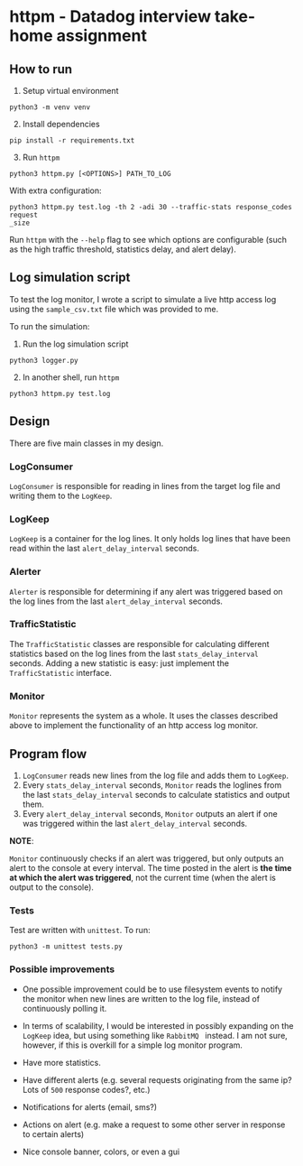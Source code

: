 # httpm - Datadog interview take-home assignment

## How to run

1. Setup virtual environment

```
python3 -m venv venv
```

2. Install dependencies

```
pip install -r requirements.txt
```

3. Run `httpm`

```
python3 httpm.py [<OPTIONS>] PATH_TO_LOG
```

With extra configuration:

```
python3 httpm.py test.log -th 2 -adi 30 --traffic-stats response_codes request
_size
```

Run `httpm` with the `--help` flag to see which options are configurable (such as the high traffic threshold, statistics delay, and alert delay).

## Log simulation script

To test the log monitor, I wrote a script to simulate a live http access log using the `sample_csv.txt` file which was provided to me. 

To run the simulation:
1. Run the log simulation script

```
python3 logger.py
```

2. In another shell, run `httpm`

```
python3 httpm.py test.log
```

## Design

There are five main classes in my design.

### LogConsumer

`LogConsumer` is responsible for reading in lines from the target log file and writing them to the `LogKeep`.

### LogKeep

`LogKeep` is a container for the log lines. It only holds log lines that have been read within the last
`alert_delay_interval` seconds.

### Alerter

`Alerter` is responsible for determining if any alert was triggered based on the log lines from the last `alert_delay_interval` seconds.

### TrafficStatistic

The `TrafficStatistic` classes are responsible for calculating different statistics based on the log lines from the last `stats_delay_interval` seconds. Adding a new statistic is easy: just implement the `TrafficStatistic` interface.

### Monitor

`Monitor` represents the system as a whole. It uses the classes described above to implement the functionality of an http access log monitor. 

## Program flow

1. `LogConsumer` reads new lines from the log file and adds them to `LogKeep`. 
2. Every `stats_delay_interval` seconds, `Monitor` reads the loglines from the last `stats_delay_interval` seconds to calculate statistics and output them. 
3. Every `alert_delay_interval` seconds, `Monitor` outputs an alert if one was triggered within the last `alert_delay_interval` seconds.

**NOTE**:

`Monitor` continuously checks if an alert was triggered, but only outputs an alert to the console at every interval. The time posted in the alert is **the time at which the alert was triggered**, not the current time (when the alert is output to the console).

### Tests

Test are written with `unittest`. To run:

```
python3 -m unittest tests.py
```

### Possible improvements

- One possible improvement could be to use filesystem events to notify the monitor when new lines are written to the log file, instead of continuously polling it. 

- In terms of scalability, I would be interested in possibly expanding on the `LogKeep` idea, but using something like    `RabbitMQ ` instead. I am not sure, however, if this is overkill for a simple log monitor program. 

- Have more statistics.

- Have different alerts (e.g. several requests originating from the same ip? Lots of `500` response codes?, etc.)

- Notifications for alerts (email, sms?)

- Actions on alert (e.g. make a request to some other server in response to certain alerts)

- Nice console banner, colors, or even a gui
